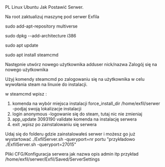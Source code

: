 PL Linux  Ubuntu Jak Postawić Serwer.

Na root zaktualizuj maszynę pod serwer Exfila

sudo add-apt-repository multiverse

sudo dpkg --add-architecture i386

sudo apt update

sudo apt install steamcmd

Następnie utwórz  nowego użytkownika  adduser nick/nazwa
Zalogój się na nowego użytkownika

Użyj komendy steamcmd po zalogowaniu się na użytkownika w celu wywołania steam na linuxie do instalacji.

w steamcmd wpisz :
1.    komenda na wybór miejsca instalacji  force_install_dir /home/exfil/serwer  -podjaj swoją lokalizacje instalacji
2.    login anonymous -logowanie się do steam, tutaj nic nie zmieniaj
3.    app_update 3093190 validate   komenda na instalację serwera 
4.    exit   ,wpisz po zainstalowaniu się serwera

Udaj się do folderu gdzie zainstalowałeś serwer i możesz go już wystartować 
./ExfilServer.sh -queryport=nr portu  "przykładowo  ./ExfilServer.sh -queryport=27015"


Pliki CFG/Konfiguracja serwera jak nazwa opis admin itp  przykład /home/exfil/serwer/Exfil/Saved/ServerSettings
